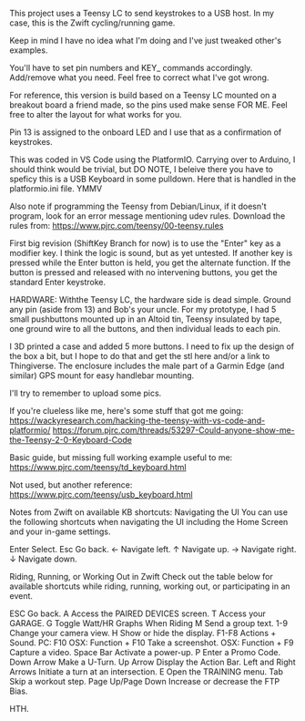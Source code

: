 This project uses a Teensy LC to send keystrokes to a USB host.
In my case, this is the Zwift cycling/running game.

Keep in mind I have no idea what I'm doing and I've just tweaked other's examples.

You'll have to set pin numbers and KEY_ commands accordingly.
Add/remove what you need.
Feel free to correct what I've got wrong.

For reference, this version is build based on a Teensy LC mounted on a breakout board a friend made, so the pins used make sense FOR ME.
Feel free to alter the layout for what works for you.

Pin 13 is assigned to the onboard LED and I use that as a confirmation of keystrokes.

This was coded in VS Code using the PlatformIO. Carrying over to Arduino, I should think would be trivial,
but DO NOTE, I beleive there you have to speficy this is a USB Keyboard in some pulldown.
Here that is handled in the platformio.ini file. YMMV

Also note if programming the Teensy from Debian/Linux, if it doesn't program, look for an error message mentioning udev rules.
Download the rules from:
https://www.pjrc.com/teensy/00-teensy.rules


First big revision (ShiftKey Branch for now) is to use the "Enter" key as a modifier key. I think the logic is sound, but as yet untested.
If another key is pressed while the Enter button is held, you get the alternate function. If the button is pressed and released with no intervening buttons, you get the standard Enter keystroke.

HARDWARE:
Withthe Teensy LC, the hardware side is dead simple. Ground any pin (aside from 13) and Bob's your uncle. For my prototype, I had 5 small pushbuttons mounted up in an Altoid tin, Teensy insulated by tape, one ground wire to all the buttons, and then individual leads to each pin.

I 3D printed a case and added 5 more buttons. I need to fix up the design of the box a bit, but I hope to do that and get the stl here and/or a link to Thingiverse. The enclosure includes the male part of a Garmin Edge (and similar) GPS mount for easy handlebar mounting.

I'll try to remember to upload some pics.


If you're clueless like me, here's some stuff that got me going:
https://wackyresearch.com/hacking-the-teensy-with-vs-code-and-platformio/
https://forum.pjrc.com/threads/53297-Could-anyone-show-me-the-Teensy-2-0-Keyboard-Code

Basic guide, but missing full working example useful to me:
https://www.pjrc.com/teensy/td_keyboard.html

Not used, but another reference:
https://www.pjrc.com/teensy/usb_keyboard.html

Notes from Zwift on available KB shortcuts:
Navigating the UI
You can use the following shortcuts when navigating the UI including the Home Screen and your in-game settings.

Enter	Select.
Esc	Go back.
←	Navigate left.
↑	Navigate up.
→	Navigate right.
↓	Navigate down.

Riding, Running, or Working Out in Zwift
Check out the table below for available shortcuts while riding, running, working out, or participating in an event.

ESC Go back.
A	Access the PAIRED DEVICES screen.
T	Access your GARAGE.
G	Toggle Watt/HR Graphs When Riding
M	Send a group text.
1-9	Change your camera view.
H	Show or hide the display.
F1-F8	Actions + Sound.
PC: F10 OSX: Function + F10	Take a screenshot.
OSX: Function + F9	Capture a video.
Space Bar	Activate a power-up.
P	Enter a Promo Code.
Down Arrow	Make a U-Turn.
Up Arrow	Display the Action Bar.
Left and Right Arrows	Initiate a turn at an intersection.
E	Open the TRAINING menu.
Tab	Skip a workout step.
Page Up/Page Down	Increase or decrease the FTP Bias.


HTH.
